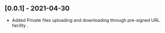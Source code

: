 ## [0.0.1] - 2021-04-30

* Added Private files uploading and downloading through pre-signed URL facility .

